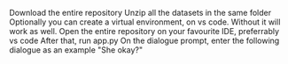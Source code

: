 Download the entire repository
Unzip all the datasets in the same folder
Optionally you can create a virtual environment, on vs code. Without it will work as well. Open the entire repository on your favourite IDE, preferrably vs code
After that, run app.py
On the dialogue prompt, enter the following dialogue as an example "She okay?"

